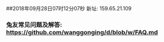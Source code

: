 ##2018年09月28日07时12分07秒 新址: 159.65.21.109
### 兔友常见问题及解答: https://github.com/wanggonging/d/blob/w/FAQ.md
